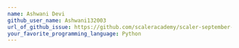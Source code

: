 ```yaml
---
name: Ashwani Devi
github_user_name: Ashwani132003
url_of_github_issue: https://github.com/scaleracademy/scaler-september-open-source-challenge/issues/215
your_favorite_programming_language: Python
---
```

